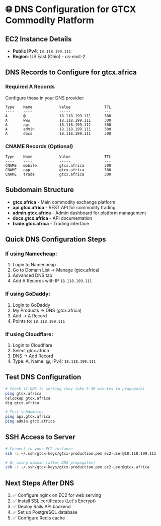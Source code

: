 # 🌐 DNS Configuration for GTCX Commodity Platform

## EC2 Instance Details
- **Public IPv4**: `18.118.199.111`
- **Region**: US East (Ohio) - us-east-2

## DNS Records to Configure for gtcx.africa

### Required A Records
Configure these in your DNS provider:

```
Type    Name            Value               TTL
----    ----            -----               ---
A       @               18.118.199.111      300
A       www             18.118.199.111      300
A       api             18.118.199.111      300
A       admin           18.118.199.111      300
A       docs            18.118.199.111      300
```

### CNAME Records (Optional)
```
Type    Name            Value               TTL
----    ----            -----               ---
CNAME   mobile          gtcx.africa         300
CNAME   app             gtcx.africa         300
CNAME   trade           gtcx.africa         300
```

## Subdomain Structure

- **gtcx.africa** - Main commodity exchange platform
- **api.gtcx.africa** - REST API for commodity trading
- **admin.gtcx.africa** - Admin dashboard for platform management
- **docs.gtcx.africa** - API documentation
- **trade.gtcx.africa** - Trading interface

## Quick DNS Configuration Steps

### If using Namecheap:
1. Login to Namecheap
2. Go to Domain List → Manage (gtcx.africa)
3. Advanced DNS tab
4. Add A Records with IP `18.118.199.111`

### If using GoDaddy:
1. Login to GoDaddy
2. My Products → DNS (gtcx.africa)
3. Add → A Record
4. Points to: `18.118.199.111`

### If using Cloudflare:
1. Login to Cloudflare
2. Select gtcx.africa
3. DNS → Add Record
4. Type: A, Name: @, IPv4: `18.118.199.111`

## Test DNS Configuration

```bash
# Check if DNS is working (may take 5-30 minutes to propagate)
ping gtcx.africa
nslookup gtcx.africa
dig gtcx.africa

# Test subdomains
ping api.gtcx.africa
ping admin.gtcx.africa
```

## SSH Access to Server

```bash
# Connect to your EC2 instance
ssh -i ~/.ssh/gtcx-keys/gtcx-production.pem ec2-user@18.118.199.111

# Or using domain (after DNS propagates)
ssh -i ~/.ssh/gtcx-keys/gtcx-production.pem ec2-user@gtcx.africa
```

## Next Steps After DNS

1. ✅ Configure nginx on EC2 for web serving
2. ✅ Install SSL certificates (Let's Encrypt)
3. ✅ Deploy Rails API backend
4. ✅ Set up PostgreSQL database
5. ✅ Configure Redis cache